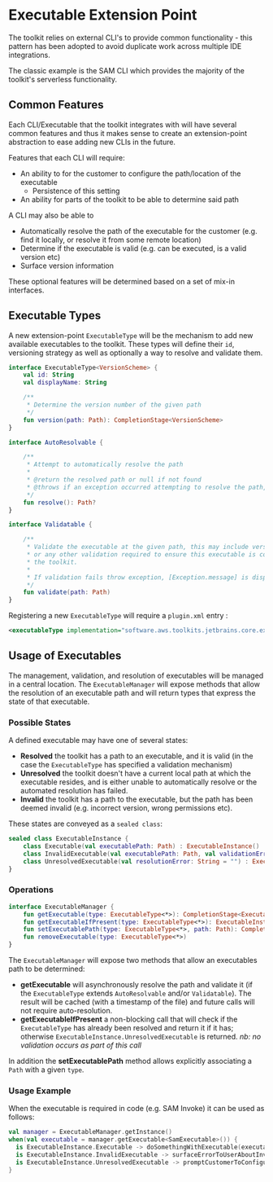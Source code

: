 # Executable Extension Point

The toolkit relies on external CLI's to provide common functionality - this pattern has been adopted
to avoid duplicate work across multiple IDE integrations.

The classic example is the SAM CLI which provides the majority of the toolkit's serverless functionality.

## Common Features

Each CLI/Executable that the toolkit integrates with will have several common features and thus it makes
sense to create an extension-point abstraction to ease adding new CLIs in the future.

Features that each CLI will require:
* An ability to for the customer to configure the path/location of the executable
  * Persistence of this setting
* An ability for parts of the toolkit to be able to determine said path

A CLI may also be able to 
* Automatically resolve the path of the executable for the customer (e.g. find it locally, or resolve it from some remote location)
* Determine if the executable is valid (e.g. can be executed, is a valid version etc)
* Surface version information

These optional features will be determined based on a set of mix-in interfaces.

## Executable Types
A new extension-point `ExecutableType` will be the mechanism to add new available executables to the toolkit. These types will define their
`id`, versioning strategy as well as optionally a way to resolve and validate them.

```kt
interface ExecutableType<VersionScheme> {
    val id: String
    val displayName: String

    /**
     * Determine the version number of the given path
     */
    fun version(path: Path): CompletionStage<VersionScheme>
}

interface AutoResolvable {

    /**
     * Attempt to automatically resolve the path
     *
     * @return the resolved path or null if not found
     * @throws if an exception occurred attempting to resolve the path, when success was expected
     */
    fun resolve(): Path?
}

interface Validatable {

    /**
     * Validate the executable at the given path, this may include version checks
     * or any other validation required to ensure this executable is compatible with
     * the toolkit.
     *
     * If validation fails throw exception, [Exception.message] is displayed to the user
     */
    fun validate(path: Path)
}
```

Registering a new `ExecutableType` will require a `plugin.xml` entry :

```xml
<executableType implementation="software.aws.toolkits.jetbrains.core.executables.SamExecutable"/>
```

## Usage of Executables
The management, validation, and resolution of executables will be managed in a central location. The `ExecutableManager` will expose
methods that allow the resolution of an executable path and will return types that express the state of that executable.

### Possible States
A defined executable may have one of several states:
* **Resolved** the toolkit has a path to an executable, and it is valid (in the case the `ExecutableType` has specified a validation mechanism)
* **Unresolved** the toolkit doesn't have a current local path at which the executable resides, and is either unable to automatically resolve
or the automated resolution has failed.
* **Invalid** the toolkit has a path to the executable, but the path has been deemed invalid (e.g. incorrect version, wrong permissions etc).

These states are conveyed as a `sealed class`:

```kt
sealed class ExecutableInstance {
    class Executable(val executablePath: Path) : ExecutableInstance()
    class InvalidExecutable(val executablePath: Path, val validationError: String) : ExecutableInstance()
    class UnresolvedExecutable(val resolutionError: String = "") : ExecutableInstance()
}
```

### Operations
```kt
interface ExecutableManager {
    fun getExecutable(type: ExecutableType<*>): CompletionStage<ExecutableInstance>
    fun getExecutableIfPresent(type: ExecutableType<*>): ExecutableInstance
    fun setExecutablePath(type: ExecutableType<*>, path: Path): CompletionStage<ExecutableInstance>
    fun removeExecutable(type: ExecutableType<*>)
}
```

The `ExecutableManager` will expose two methods that allow an executables path to be determined:
* **getExecutable** will asynchronously resolve the path and validate it (if the `ExecutableType` extends `AutoResolvable` and/or `Validatable`).
The result will be cached (with a timestamp of the file) and future calls will not require auto-resolution.
* **getExecutableIfPresent** a non-blocking call that will check if the `ExecutableType` has already been resolved and return it if it has; otherwise 
`ExecutableInstance.UnresolvedExecutable` is returned. *nb: no validation occurs as part of this call*

In addition the **setExecutablePath** method allows explicitly associating a `Path` with a given `type`. 

### Usage Example

When the executable is required in code (e.g. SAM Invoke) it can be used as follows:

```kt
val manager = ExecutableManager.getInstance()
when(val executable = manager.getExecutable<SamExecutable>()) {
  is ExecutableInstance.Executable -> doSomethingWithExecutable(executable.executablePath)
  is ExecutableInstance.InvalidExecutable -> surfaceErrorToUserAboutInvalidVersion(exectuable.validationError)
  is ExecutableInstance.UnresolvedExecutable -> promptCustomerToConfigure(executable.resolutionError)
}
```
